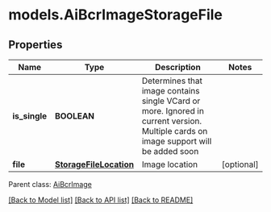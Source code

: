 # models.AiBcrImageStorageFile
## Properties
Name | Type | Description | Notes
------------ | ------------- | ------------- | -------------
**is_single** | **BOOLEAN** | Determines that image contains single VCard or more. Ignored in current version. Multiple cards on image support will be added soon              | 
**file** | [**StorageFileLocation**](StorageFileLocation.md) | Image location              | [optional] 

 Parent class: [AiBcrImage](AiBcrImage.md)

[[Back to Model list]](README.md#documentation-for-models) [[Back to API list]](README.md#documentation-for-api-endpoints) [[Back to README]](README.md)


